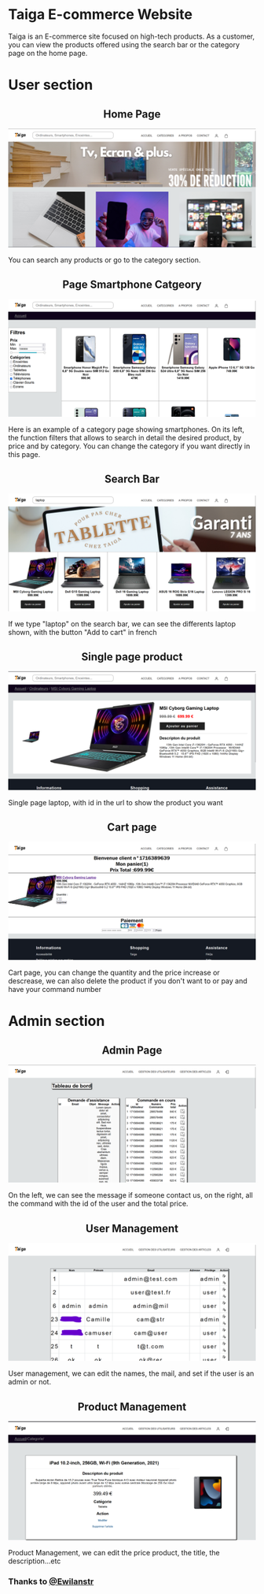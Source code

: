 <h1>Taiga E-commerce Website</h1>
<p>Taiga is an E-commerce site focused on high-tech products. As a customer, you can view the products offered using the search bar or the category page on the home page.</p>

<h1>User section</h1>
<h2 align="center">Home Page</h2>
<img src="images/articles/main-taiga.png">
<p>You can search any products or go to the category section.</p>

<h2 align="center">Page Smartphone Catgeory</h2>
<img src="images/articles/cat-page.png">
<p>Here is an example of a category page showing smartphones. On its left, the function filters that allows to search in detail the desired product, by price and by category. You can change the category if you want directly in this page.</p>

<h2 align="center">Search Bar</h2>
<img src="images/laptop-show.png">
<p>If we type "laptop" on the search bar, we can see the differents laptop shown, with the button "Add to cart" in french</p>

<h2 align="center">Single page product</h2>
<img src="images/articles/single-page.png">
<p>Single page laptop, with id in the url to show the product you want</p>

<h2 align="center">Cart page</h2>
<img src="images/articles/cart-page.png">
<p>Cart page, you can change the quantity and the price increase or descrease, we can also delete the product if you don't want to or pay and have your command number</p>

<h1>Admin section</h1>

<h2 align="center">Admin Page</h2>
<img src="images/articles/ad-min.png">
<p>On the left, we can see the message if someone contact us, on the right, all the command with the id of the user and the total price.</p>

<h2 align="center">User Management</h2>
<img src="images/articles/les-zer.png">
<p>User management, we can edit the names, the mail, and set if the user is an admin or not.</p>

<h2 align="center">Product Management</h2>
<img src="images/articles/articl.png">
<p>Product Management, we can edit the price product, the title, the description...etc</p>

<h3>Thanks to <a href="https://github.com/Ewilanstr">@Ewilanstr</a></h3>
